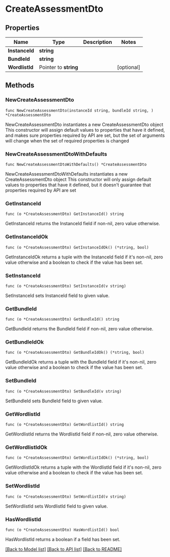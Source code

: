 # CreateAssessmentDto

## Properties

Name | Type | Description | Notes
------------ | ------------- | ------------- | -------------
**InstanceId** | **string** |  | 
**BundleId** | **string** |  | 
**WordlistId** | Pointer to **string** |  | [optional] 

## Methods

### NewCreateAssessmentDto

`func NewCreateAssessmentDto(instanceId string, bundleId string, ) *CreateAssessmentDto`

NewCreateAssessmentDto instantiates a new CreateAssessmentDto object
This constructor will assign default values to properties that have it defined,
and makes sure properties required by API are set, but the set of arguments
will change when the set of required properties is changed

### NewCreateAssessmentDtoWithDefaults

`func NewCreateAssessmentDtoWithDefaults() *CreateAssessmentDto`

NewCreateAssessmentDtoWithDefaults instantiates a new CreateAssessmentDto object
This constructor will only assign default values to properties that have it defined,
but it doesn't guarantee that properties required by API are set

### GetInstanceId

`func (o *CreateAssessmentDto) GetInstanceId() string`

GetInstanceId returns the InstanceId field if non-nil, zero value otherwise.

### GetInstanceIdOk

`func (o *CreateAssessmentDto) GetInstanceIdOk() (*string, bool)`

GetInstanceIdOk returns a tuple with the InstanceId field if it's non-nil, zero value otherwise
and a boolean to check if the value has been set.

### SetInstanceId

`func (o *CreateAssessmentDto) SetInstanceId(v string)`

SetInstanceId sets InstanceId field to given value.


### GetBundleId

`func (o *CreateAssessmentDto) GetBundleId() string`

GetBundleId returns the BundleId field if non-nil, zero value otherwise.

### GetBundleIdOk

`func (o *CreateAssessmentDto) GetBundleIdOk() (*string, bool)`

GetBundleIdOk returns a tuple with the BundleId field if it's non-nil, zero value otherwise
and a boolean to check if the value has been set.

### SetBundleId

`func (o *CreateAssessmentDto) SetBundleId(v string)`

SetBundleId sets BundleId field to given value.


### GetWordlistId

`func (o *CreateAssessmentDto) GetWordlistId() string`

GetWordlistId returns the WordlistId field if non-nil, zero value otherwise.

### GetWordlistIdOk

`func (o *CreateAssessmentDto) GetWordlistIdOk() (*string, bool)`

GetWordlistIdOk returns a tuple with the WordlistId field if it's non-nil, zero value otherwise
and a boolean to check if the value has been set.

### SetWordlistId

`func (o *CreateAssessmentDto) SetWordlistId(v string)`

SetWordlistId sets WordlistId field to given value.

### HasWordlistId

`func (o *CreateAssessmentDto) HasWordlistId() bool`

HasWordlistId returns a boolean if a field has been set.


[[Back to Model list]](../README.md#documentation-for-models) [[Back to API list]](../README.md#documentation-for-api-endpoints) [[Back to README]](../README.md)



